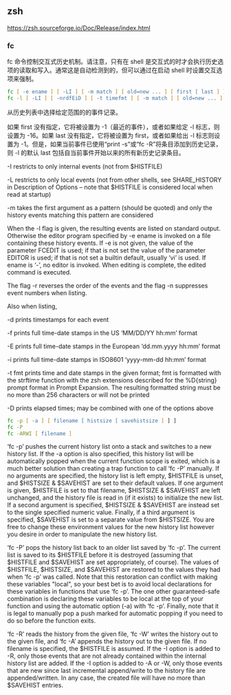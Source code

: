## zsh

https://zsh.sourceforge.io/Doc/Release/index.html

### fc

fc 命令控制交互式历史机制。请注意，只有在 shell 是交互式的时才会执行历史选项的读取和写入。通常这是自动检测到的，但可以通过在启动 shell 时设置交互选项来强制。

```zsh
fc [ -e ename ] [ -LI ] [ -m match ] [ old=new ... ] [ first [ last ] ]
fc -l [ -LI ] [ -nrdfEiD ] [ -t timefmt ] [ -m match ] [ old=new ... ] [ first [ last ] ]
```

从历史列表中选择给定范围的的事件记录。

如果 first 没有指定，它将被设置为 -1（最近的事件），或者如果给定 -l 标志，则设置为 -16。如果 last 没有指定，它将被设置为 first，或者如果给出 -l 标志则设置为 -1。但是，如果当前事件已使用“print -s”或“fc -R”将条目添加到历史记录，则 -l 的默认 last 包括自当前事件开始以来的所有新历史记录条目。

-I restricts to only internal events (not from $HISTFILE)

-L restricts to only local events (not from other shells, see SHARE_HISTORY in Description of Options – note that $HISTFILE is considered local when read at startup)

-m takes the first argument as a pattern (should be quoted) and only the history events matching this pattern are considered

When the -l flag is given, the resulting events are listed on standard output. Otherwise the editor program specified by -e ename is invoked on a file containing these history events. If -e is not given, the value of the parameter FCEDIT is used; if that is not set the value of the parameter EDITOR is used; if that is not set a builtin default, usually ‘vi’ is used. If ename is ‘-’, no editor is invoked. When editing is complete, the edited command is executed.

The flag -r reverses the order of the events and the flag -n suppresses event numbers when listing.

Also when listing,

-d
prints timestamps for each event

-f
prints full time-date stamps in the US ‘MM/DD/YY hh:mm’ format

-E
prints full time-date stamps in the European ‘dd.mm.yyyy hh:mm’ format

-i
prints full time-date stamps in ISO8601 ‘yyyy-mm-dd hh:mm’ format

-t fmt
prints time and date stamps in the given format; fmt is formatted with the strftime function with the zsh extensions described for the %D{string} prompt format in Prompt Expansion. The resulting formatted string must be no more than 256 characters or will not be printed

-D
prints elapsed times; may be combined with one of the options above


```zsh
fc -p [ -a ] [ filename [ histsize [ savehistsize ] ] ]
fc -P
fc -ARWI [ filename ]
```

‘fc -p’ pushes the current history list onto a stack and switches to a new history list. If the -a option is also specified, this history list will be automatically popped when the current function scope is exited, which is a much better solution than creating a trap function to call ‘fc -P’ manually. If no arguments are specified, the history list is left empty, $HISTFILE is unset, and $HISTSIZE & $SAVEHIST are set to their default values. If one argument is given, $HISTFILE is set to that filename, $HISTSIZE & $SAVEHIST are left unchanged, and the history file is read in (if it exists) to initialize the new list. If a second argument is specified, $HISTSIZE & $SAVEHIST are instead set to the single specified numeric value. Finally, if a third argument is specified, $SAVEHIST is set to a separate value from $HISTSIZE. You are free to change these environment values for the new history list however you desire in order to manipulate the new history list.

‘fc -P’ pops the history list back to an older list saved by ‘fc -p’. The current list is saved to its $HISTFILE before it is destroyed (assuming that $HISTFILE and $SAVEHIST are set appropriately, of course). The values of $HISTFILE, $HISTSIZE, and $SAVEHIST are restored to the values they had when ‘fc -p’ was called. Note that this restoration can conflict with making these variables "local", so your best bet is to avoid local declarations for these variables in functions that use ‘fc -p’. The one other guaranteed-safe combination is declaring these variables to be local at the top of your function and using the automatic option (-a) with ‘fc -p’. Finally, note that it is legal to manually pop a push marked for automatic popping if you need to do so before the function exits.

‘fc -R’ reads the history from the given file, ‘fc -W’ writes the history out to the given file, and ‘fc -A’ appends the history out to the given file. If no filename is specified, the $HISTFILE is assumed. If the -I option is added to -R, only those events that are not already contained within the internal history list are added. If the -I option is added to -A or -W, only those events that are new since last incremental append/write to the history file are appended/written. In any case, the created file will have no more than $SAVEHIST entries.
